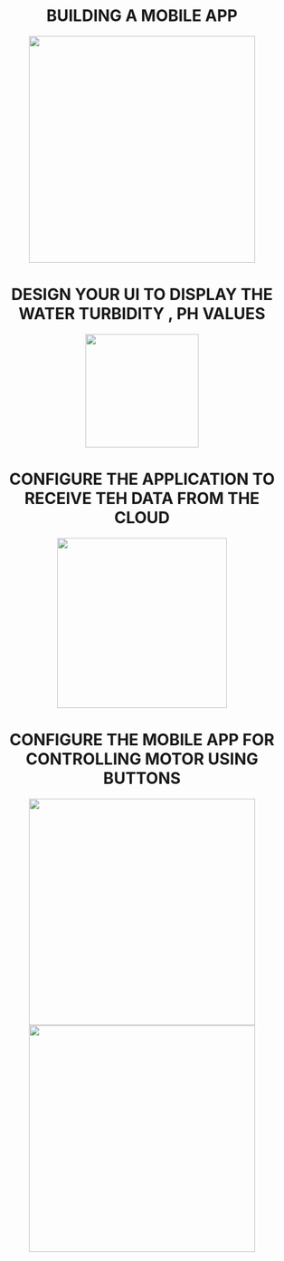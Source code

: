 <div align="center">
    
  
  
  
  
  
  
  # BUILDING A MOBILE APP 
    


<div align="center">

  
<img src='https://miro.medium.com/max/720/1*V4cV-UpcOn5sJ3hB75vdvA.gif' width="400" height="400">

# DESIGN YOUR UI TO DISPLAY THE WATER TURBIDITY , PH VALUES


<img src='https://gifimage.net/wp-content/uploads/2018/06/water-drop-animated-gif-10.gif' width="200" height="200">



# CONFIGURE THE APPLICATION TO RECEIVE TEH DATA FROM THE CLOUD 



<img src='https://media.giphy.com/media/l5dhblRDxwpQk/giphy.gif' width="300" height="300">


# CONFIGURE THE MOBILE APP FOR CONTROLLING MOTOR USING BUTTONS 


<img src='https://www.greenwebmedia.com/mobile-application-uk/images/mobile-app-tab2.gif' width="400" height="400">

<img src='https://www.apple.com/newsroom/images/product/app-store/Apple_App_Store_10th_anniversary_07102018_big.gif.large.gif' width="400" height="400">





